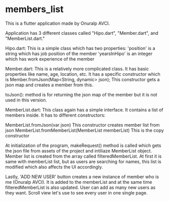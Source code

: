 # members_list

This is a flutter application made by Onuralp AVCI.

Application has 3 different classes called "Hipo.dart", "Member.dart", and "MemberList.dart."

Hipo.dart:
  This is a simple class which has two properties:
    'position' is a string which has job position of the member
    'yearsInHipo' is an integer which has work experience of the member

Member.dart:
  This is a relatively more complicated class. It has basic properties like name, age, location, etc.
  It has a specific constructor which is Member.fromJson(Map<String, dynamic> json);
  This constructor gets a json map and creates a member from this.
  
  toJson(): method is for returning the json map of the member but it is not used in this version.
  
MemberList.dart:
  This class again has a simple interface. It contains a list of members inside. It has to different constructors:
  
   MemberList.fromJson(var json) This constructor creates member list from json
   MemberList.fromMemberList(MemberList memberList) This is the copy constructor
   
   
At initialization of the program, makeRequest() method is called which gets the json file from assets of the project and intiliaze MemberList object. Member list is created from the array called filteredMemberList. At first it is same with memberList list, but as users are searching for names, this list is modified which also affects the UI accordingly.

Lastly, 'ADD NEW USER' button creates a new instance of member who is me (Onuralp AVCI). It is added to the memberList and at the same time filteredMemberList is also updated. User can add as many new users as they want. Scroll view let's use to see every user in one single page.

